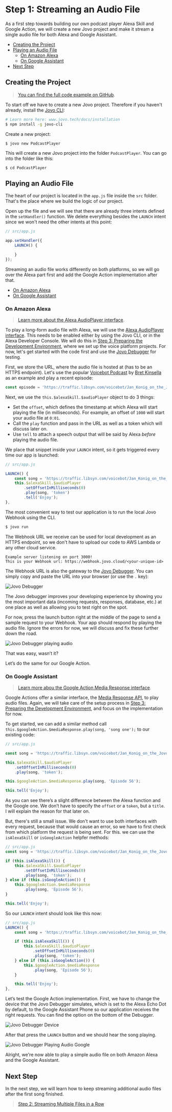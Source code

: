 # Step 1: Streaming an Audio File

As a first step towards building our own podcast player Alexa Skill and Google Action, we will create a new Jovo project and make it stream a single audio file for both Alexa and Google Assistant.

* [Creating the Project](#creating-the-project)
* [Playing an Audio File](#playing-an-audio-file)
   * [On Amazon Alexa](#on-amazon-alexa)
   * [On Google Assistant](#on-google-assistant)
* [Next Step](#next-step)

## Creating the Project

> [You can find the full code example on GitHub](https://github.com/jovotech/jovo-sample-podcast-player).

To start off we have to create a new Jovo project. Therefore if you haven't already, install the [Jovo CLI](https://www.jovo.tech/docs/cli):

```sh
# Learn more here: www.jovo.tech/docs/installation
$ npm install -g jovo-cli
```

Create a new project:

```text
$ jovo new PodcastPlayer
```

This will create a new Jovo project into the folder `PodcastPlayer`. You can go into the folder like this:

```text
$ cd PodcastPlayer
```

## Playing an Audio File

The heart of our project is located in the `app.js` file inside the `src` folder. That's the place where we build the logic of our project.

Open up the file and we will see that there are already three intents defined in the `setHandler()` function. We delete everything besides the `LAUNCH` intent since we won't need the other intents at this point:

```javascript
// src/app.js

app.setHandler({
    LAUNCH() {

    }
});
```

Streaming an audio file works differently on both platforms, so we will go over the Alexa part first and add the Google Action implementation after that.

* [On Amazon Alexa](#on-amazon-alexa)
* [On Google Assistant](#on-google-assistant)

### On Amazon Alexa

> [Learn more about the Alexa AudioPlayer interface](https://www.jovo.tech/docs/amazon-alexa/audioplayer).

To play a long-form audio file with Alexa, we will use the [Alexa AudioPlayer interface](https://www.jovo.tech/docs/amazon-alexa/audioplayer). This needs to be enabled either by using the Jovo CLI, or in the Alexa Developer Console. We will do this in [Step 3: Preparing the Development Environment](./step-3-development-environment.md), where we set up the voice platform projects. For now, let's get started with the code first and use the [Jovo Debugger](https://www.jovo.tech/docs/debugger) for testing.

First, we store the URL, where the audio file is hosted at (has to be an HTTPS endpoint). Let's use the popular [Voicebot Podcast](https://voicebot.ai/voicebot-podcasts/) by [Bret Kinsella](https://twitter.com/bretkinsella) as an example and play a recent episode: 

```js
const episode = 'https://traffic.libsyn.com/voicebot/Jan_Konig_on_the_Jovo_Open_Source_Framework_for_Voice_App_Development_-_Voicebot_Podcast_Ep_56.mp3';
```

Next, we use the `this.$alexaSkill.$audioPlayer` object to do 3 things:
* Set the `offset`, which defines the timestamp at which Alexa will start playing the file (in milliseconds). For example, an offset of `1000` will start your audio file at `0:01`.
* Call the `play` function and pass in the URL as well as a token which will discuss later on.
* Use `tell` to attach a speech output that will be said by Alexa *before* playing the audio file.

We place that snippet inside your `LAUNCH` intent, so it gets triggered every time our app is launched:

```javascript
// src/app.js

LAUNCH() {
    const song = 'https://traffic.libsyn.com/voicebot/Jan_Konig_on_the_Jovo_Open_Source_Framework_for_Voice_App_Development_-_Voicebot_Podcast_Ep_56.mp3';
    this.$alexaSkill.$audioPlayer
        .setOffsetInMilliseconds(0)
        .play(song, 'token')
        .tell('Enjoy');
},
```

The most convenient way to test our application is to run the local Jovo Webhook using the CLI.

```sh
$ jovo run
```

The Webhook URL we receive can be used for local development as an HTTPS endpoint, so we don't have to upload our code to AWS Lambda or any other cloud service.

```text
Example server listening on port 3000!
This is your Webhook url: https://webhook.jovo.cloud/<your-unique-id>
```

The Webhook URL is also the gateway to the [Jovo Debugger](https://www.jovo.tech/docs/debugger). You can simply copy and paste the URL into your browser (or use the `.` key):

![Jovo Debugger](./img/jovo-debugger.png)

The Jovo debugger improves your developing experience by showing you the most important data (incoming requests, responses, database, etc.) at one place as well as allowing you to test right on the spot.  

For now, press the launch button right at the middle of the page to send a sample request to your Webhook. Your app should respond by playing the audio file. Ignore the errors for now, we will discuss and fix these further down the road.

![Jovo Debugger playing audio](img/jovo-debugger-playing-audio.png)

That was easy, wasn’t it?

Let’s do the same for our Google Action.

### On Google Assistant

> [Learn more abou the Google Action Media Response interface](https://www.jovo.tech/docs/google-assistant/media-response).

Google Actions offer a similar interface, the [Media Response API](https://www.jovo.tech/docs/google-assistant/media-response), to play audio files. Again, we will take care of the setup process in [Step 3: Preparing the Development Environment](./step-3-development-environment.md), and focus on the implementation for now.

To get started, we can add a similar method call `this.$googleAction.$mediaResponse.play(song, 'song one');` to our existing code:

```javascript
// src/app.js

const song = 'https://traffic.libsyn.com/voicebot/Jan_Konig_on_the_Jovo_Open_Source_Framework_for_Voice_App_Development_-_Voicebot_Podcast_Ep_56.mp3';

this.$alexaSkill.$audioPlayer
    .setOffsetInMilliseconds(0)
    .play(song, 'token');

this.$googleAction.$mediaResponse.play(song, 'Episode 56');

this.tell('Enjoy');
```

As you can see there’s a slight difference between the Alexa function and the Google one. We don’t have to specify the `offset` or a `token`, but a `title`. I will explain the reason for that later on.

But, there's still a small issue. We don't want to use both interfaces with every request, because that would cause an error, so we have to first check from which platform the request is being sent. For this. we can use the `isAlexaSkill` or `isGoogleAction` helpfer methods:

```javascript
// src/app.js
const song = 'https://traffic.libsyn.com/voicebot/Jan_Konig_on_the_Jovo_Open_Source_Framework_for_Voice_App_Development_-_Voicebot_Podcast_Ep_56.mp3';

if (this.isAlexaSkill()) {
    this.$alexaSkill.$audioPlayer
        .setOffsetInMilliseconds(0)
        .play(song, 'token');
} else if (this.isGoogleAction()) {
    this.$googleAction.$mediaResponse
        .play(song, 'Episode 56');
}

this.tell('Enjoy');
```

So our `LAUNCH` intent should look like this now:

```javascript
// src/app.js
LAUNCH() {
    const song = 'https://traffic.libsyn.com/voicebot/Jan_Konig_on_the_Jovo_Open_Source_Framework_for_Voice_App_Development_-_Voicebot_Podcast_Ep_56.mp3';

    if (this.isAlexaSkill()) {
        this.$alexaSkill.$audioPlayer
            .setOffsetInMilliseconds(0)
            .play(song, 'token');
    } else if (this.isGoogleAction()) {
        this.$googleAction.$mediaResponse
            .play(song, 'Episode 56');
    }

    this.tell('Enjoy');
},
```

Let’s test the Google Action implementation. First, we have to change the device that the Jovo Debugger simulates, which is set to the Alexa Echo Dot by default, to the Google Assistant Phone so our application receives the right requests. You can find the option on the bottom of the Debugger.

![Jovo Debugger Device](./img/jovo-debugger-device.png)

After that press the `LAUNCH` button and we should hear the song playing.

![Jovo Debugger Playing Audio Google](img/jovo-debugger-playing-audio-google.png)

Alright, we're now able to play a simple audio file on both Amazon Alexa and the Google Assistant. 

## Next Step

In the next step, we will learn how to keep streaming additional audio files after the first song finished.

> [Step 2: Streaming Multiple Files in a Row](./step-2-stream-multiple-files.md)

<!--[metadata]: { "description": "Learn how to stream an audio file on both Amazon Alexa and Google Assistant with the Jovo Framework.", "author": "kaan-kilic", "og-image": "https://www.jovo.tech/img/courses/project-3-podcast-player/podcast-player-course.jpg" }-->
